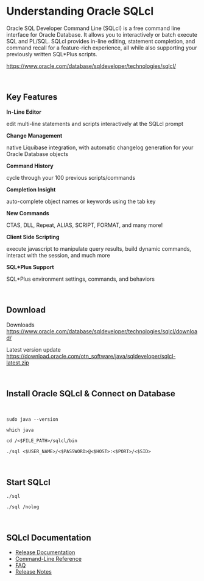 # Understanding Oracle SQLcl
Oracle SQL Developer Command Line (SQLcl) is a free command line interface for Oracle Database. It allows you to interactively or batch execute SQL and PL/SQL. SQLcl provides in-line editing, statement completion, and command recall for a feature-rich experience, all while also supporting your previously written SQL*Plus scripts.

https://www.oracle.com/database/sqldeveloper/technologies/sqlcl/

<br>

## Key Features

**In-Line Editor**

edit multi-line statements and scripts interactively at the SQLcl prompt

**Change Management**

native Liquibase integration, with automatic changelog generation for your Oracle Database objects


**Command History**

cycle through your 100 previous scripts/commands


**Completion Insight**

auto-complete object names or keywords using the tab key


**New Commands**

CTAS, DLL, Repeat, ALIAS, SCRIPT, FORMAT, and many more!



**Client Side Scripting**

execute javascript to manipulate query results, build dynamic commands, interact with the session, and much more


**SQL*Plus Support**

SQL*Plus environment settings, commands, and behaviors



<br>


## Download

Downloads <br>
https://www.oracle.com/database/sqldeveloper/technologies/sqlcl/download/

Latest version update <br>
https://download.oracle.com/otn_software/java/sqldeveloper/sqlcl-latest.zip


<br>

## Install Oracle SQLcl & Connect on Database

<br>

```shell
sudo java --version
```

```shell
which java
```

```shell
cd /<$FILE_PATH>/sqlcl/bin
```

```shell
./sql <$USER_NAME>/<$PASSWORD>@<$HOST>:<$PORT>/<$SID>
```


<br>

## Start SQLcl

```shell
./sql
```

```shell
./sql /nolog
```


<br>

## SQLcl Documentation

- <a href="https://docs.oracle.com/en/database/oracle/sql-developer-command-line/">Release Documentation</a>
- <a href="https://docs.oracle.com/en/database/oracle/sql-developer-command-line/20.2/sqcug/working-sqlcl.html#GUID-DB0D123B-AFA1-4C5A-AB2A-A7B59863C9B9">Command-Line Reference</a>
- <a href="https://www.oracle.com/database/technologies/appdev/sqlcl/sqlcl-faq.html">FAQ</a>
- <a href="https://www.oracle.com/tools/sqlcl/sqlcl-relnotes-202.html">Release Notes</a>
